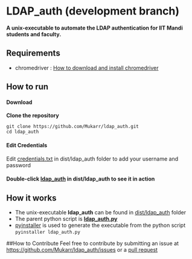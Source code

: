 # LDAP_auth (development branch)
**A unix-executable to automate the LDAP authentication for IIT Mandi students and faculty.**

## Requirements
- chromedriver : [How to download and install chromedriver](https://sites.google.com/a/chromium.org/chromedriver/getting-started)

## How to run
#### Download
 **Clone the repository**
```
git clone https://github.com/Mukarr/ldap_auth.git
cd ldap_auth
```
#### Edit Credentials
Edit [credentials.txt](https://github.com/Mukarr/ldap_auth/blob/develop/dist/ldap_auth/credentials.txt) in dist/ldap_auth folder to add your username and password

#### Double-click [ldap_auth](https://github.com/Mukarr/ldap_auth/blob/develop/dist/ldap_auth/ldap_auth) in dist/ldap_auth to see it in action

## How it works
- The unix-executable **ldap_auth** can be found in [dist/ldap_auth](https://github.com/Mukarr/ldap_auth/tree/develop/dist/ldap_auth) folder
- The parent python script is **[ldap_auth.py](https://github.com/Mukarr/ldap_auth/blob/develop/ldap_auth.py)**
- [pyinstaller](http://www.pyinstaller.org/) is used to generate the executable from the python script
  `pyinstaller ldap_auth.py`

##How to Contribute
Feel free to contribute by submitting an issue at https://github.com/Mukarr/ldap_auth/issues or a [pull request](https://help.github.com/articles/about-pull-requests/) 
